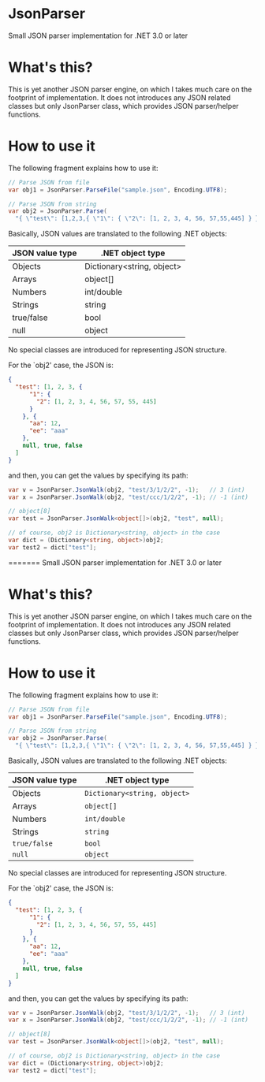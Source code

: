 JsonParser
==========

Small JSON parser implementation for .NET 3.0 or later

# What's this?

This is yet another JSON parser engine, on which I takes much care on the
footprint of implementation.
It does not introduces any JSON related classes but only JsonParser class,
which provides JSON parser/helper functions.

# How to use it

The following fragment explains how to use it:

```cs:parse.cs
// Parse JSON from file
var obj1 = JsonParser.ParseFile("sample.json", Encoding.UTF8);

// Parse JSON from string
var obj2 = JsonParser.Parse(
  "{ \"test\": [1,2,3,{ \"1\": { \"2\": [1, 2, 3, 4, 56, 57,55,445] } },{\"aa\": 12, \"ee\": \"aaa\"}, null, true, false] }");
```

Basically, JSON values are translated to the following .NET objects:

|JSON value type|.NET object type          |
|---------------|--------------------------|
|Objects        |Dictionary<string, object>|
|Arrays         |object[]                  |
|Numbers        |int/double                |
|Strings        |string                    |
|true/false     |bool                      |
|null           |object                    |

No special classes are introduced for representing JSON structure.


For the `obj2' case, the JSON is:

```json:sample.json
{
  "test": [1, 2, 3, {
      "1": {
        "2": [1, 2, 3, 4, 56, 57, 55, 445]
      }
    }, {
      "aa": 12,
      "ee": "aaa"
    },
    null, true, false
  ]
}
```

and then, you can get the values by specifying its path:

```cs:extract.cs
var v = JsonParser.JsonWalk(obj2, "test/3/1/2/2", -1);   // 3 (int)
var x = JsonParser.JsonWalk(obj2, "test/ccc/1/2/2", -1); // -1 (int)

// object[8]
var test = JsonParser.JsonWalk<object[]>(obj2, "test", null);

// of course, obj2 is Dictionary<string, object> in the case
var dict = (Dictionary<string, object>)obj2;
var test2 = dict["test"];
```
=======
Small JSON parser implementation for .NET 3.0 or later

# What's this?

This is yet another JSON parser engine, on which I takes much care on the
footprint of implementation.
It does not introduces any JSON related classes but only JsonParser class,
which provides JSON parser/helper functions.

# How to use it

The following fragment explains how to use it:

```cs:parse.cs
// Parse JSON from file
var obj1 = JsonParser.ParseFile("sample.json", Encoding.UTF8);

// Parse JSON from string
var obj2 = JsonParser.Parse(
  "{ \"test\": [1,2,3,{ \"1\": { \"2\": [1, 2, 3, 4, 56, 57,55,445] } },{\"aa\": 12, \"ee\": \"aaa\"}, null, true, false] }");
```

Basically, JSON values are translated to the following .NET objects:

|JSON value type  |.NET object type            |
|-----------------|----------------------------|
|Objects          |`Dictionary<string, object>`|
|Arrays           |`object[]`                  |
|Numbers          |`int/double`                |
|Strings          |`string`                    |
|`true/false`     |`bool`                      |
|`null`           |`object`                    |

No special classes are introduced for representing JSON structure.

For the `obj2' case, the JSON is:

```json:sample.json
{
  "test": [1, 2, 3, {
      "1": {
        "2": [1, 2, 3, 4, 56, 57, 55, 445]
      }
    }, {
      "aa": 12,
      "ee": "aaa"
    },
    null, true, false
  ]
}
```

and then, you can get the values by specifying its path:

```cs:extract.cs
var v = JsonParser.JsonWalk(obj2, "test/3/1/2/2", -1);   // 3 (int)
var x = JsonParser.JsonWalk(obj2, "test/ccc/1/2/2", -1); // -1 (int)

// object[8]
var test = JsonParser.JsonWalk<object[]>(obj2, "test", null);

// of course, obj2 is Dictionary<string, object> in the case
var dict = (Dictionary<string, object>)obj2;
var test2 = dict["test"];
```
